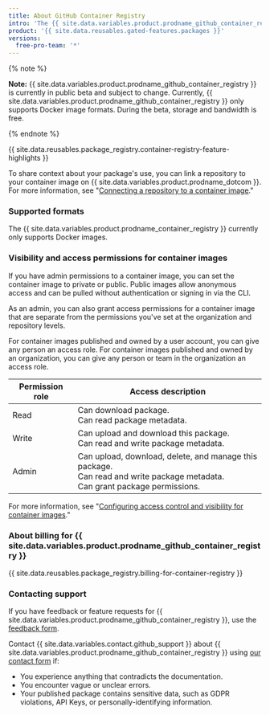 ```yaml
---
title: About GitHub Container Registry
intro: 'The {{ site.data.variables.product.prodname_github_container_registry }} allows you to seamlessly host and manage Docker container images in your organization or personal user account on {{ site.data.variables.product.prodname_dotcom }}. {{ site.data.variables.product.prodname_github_container_registry }} allows you to configure who can manage and access packages using fine-grained permissions.'
product: '{{ site.data.reusables.gated-features.packages }}'
versions:
  free-pro-team: '*'
---
```


{% note %}

**Note:** {{ site.data.variables.product.prodname_github_container_registry }} is currently in public beta and subject to change. Currently, {{ site.data.variables.product.prodname_github_container_registry }} only supports Docker image formats. During the beta, storage and bandwidth is free.

{% endnote %}


{{ site.data.reusables.package_registry.container-registry-feature-highlights }}

To share context about your package's use, you can link a repository to your container image on {{ site.data.variables.product.prodname_dotcom }}. For more information, see "[Connecting a repository to a container image](/packages/managing-container-images-with-github-container-registry/connecting-a-repository-to-a-container-image)."

### Supported formats

The {{ site.data.variables.product.prodname_container_registry }} currently only supports Docker images.


### Visibility and access permissions for container images

If you have admin permissions to a container image, you can set the container image to private or public. Public images allow anonymous access and can be pulled without authentication or signing in via the CLI.

As an admin, you can also grant access permissions for a container image that are separate from the permissions you've set at the organization and repository levels.

For container images published and owned by a user account, you can give any person an access role. For container images published and owned by an organization, you can give any person or team in the organization an access role.

| Permission role | Access description                                                                                                                               |
| --------------- | ------------------------------------------------------------------------------------------------------------------------------------------------ |
| Read            | Can download package. <br> Can read package metadata.                                                                                      |
| Write           | Can upload and download this package. <br> Can read and write package metadata.                                                            |
| Admin           | Can upload, download, delete, and manage this package. <br> Can read and write package metadata. <br> Can grant package permissions. |

For more information, see "[Configuring access control and visibility for container images](/packages/managing-container-images-with-github-container-registry/configuring-access-control-and-visibility-for-container-images)."

### About billing for {{ site.data.variables.product.prodname_github_container_registry }}

{{ site.data.reusables.package_registry.billing-for-container-registry }}

### Contacting support

If you have feedback or feature requests for {{ site.data.variables.product.prodname_github_container_registry }}, use the [feedback form](https://support.github.com/contact/feedback?contact%5Bcategory%5D=packages).

Contact {{ site.data.variables.contact.github_support }} about {{ site.data.variables.product.prodname_github_container_registry }} using [our contact form](https://support.github.com/contact?form%5Bsubject%5D=Re:%20GitHub%20Packages) if:

* You experience anything that contradicts the documentation.
* You encounter vague or unclear errors.
* Your published package contains sensitive data, such as GDPR violations, API Keys, or personally-identifying information.

